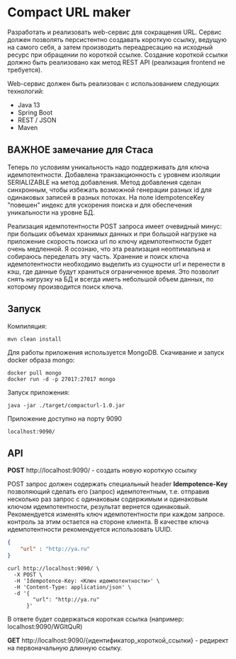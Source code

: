 # Compact URL maker

Разработать и реализовать web-сервис для сокращения URL.
Сервис должен позволять персистентно создавать короткую ссылку, ведущую на самого себя, а затем производить переадресацию на исходный ресурс 
при обращении по короткой ссылке.
Создание короткой ссылки должно быть реализовано как метод REST API (реализация frontend не требуется).

Web-сервис должен быть реализован с использованием следующих технологий:
- Java 13
- Spring Boot
- REST / JSON
- Maven

## ВАЖНОЕ замечание для Стаса

Теперь по условиям уникальность надо поддерживать для ключа идемпотентности.
Добавлена транзакционность с уровнем изоляции SERIALIZABLE на метод добавления.
Метод добавления сделан синхронным, чтобы избежать возможной генерации разных id для одинаковых записей в разных потоках.
На поле idempotenceKey "повешен" индекс для ускорения поиска и для обеспечения уникальности на уровне БД. 

Реализация идемпотентности POST запроса имеет очевидный минус: при больших объемах хранимых данных и при большой нагрузке на приложение скорость поиска url по ключу идемпотентности будет очень медленной. Я осознаю, что эта реализация неоптимальна и собираюсь переделать эту часть. Хранение и поиск ключа идемпотентности необходимо выделить из сущности url и перенести в кэш, где данные будут храниться ограниченное время. Это позволит снять нагрузку на БД и всегда иметь небольшой объем данных, по которому производится поиск ключа.  


## Запуск

Компиляция:

    mvn clean install



Для работы приложения используется MongoDB.
Скачивание и запуск docker образа mongo:

    docker pull mongo
    docker run -d -p 27017:27017 mongo 
    

Запуск приложения:
 
    java -jar ./target/compacturl-1.0.jar
    
    
Приложение доступно на порту 9090

    localhost:9090/
    
    
## API

**POST** http://localhost:9090/ - создать новую короткую ссылку 

POST запрос должен содержать специальный header **Idempotence-Key** позволяющий сделать его (запрос) идемпотентным, т.е. отправив несколько раз запрос с одинаковым содержимым и одинаковым ключом идемпотентности, результат вернется одинаковый.
Рекомендуется изменять ключ идемпотентности при каждом запросе. контроль за этим остается на стороне клиента. В качестве ключа идемпотентности рекомендуется использовать UUID. 
```json
{
	"url" : "http://ya.ru"
}
```
```text
curl http://localhost:9090/ \
  -X POST \
  -H 'Idempotence-Key: <Ключ идемпотентности>' \
  -H 'Content-Type: application/json' \
  -d '{
        "url": "http://ya.ru"
      }'
```

В ответе будет содержаться короткая ссылка (например: localhost:9090/WGltQuR)

**GET** http://localhost:9090/{идентификатор_короткой_ссылки} - редирект на первоначальную длинную ссылку.